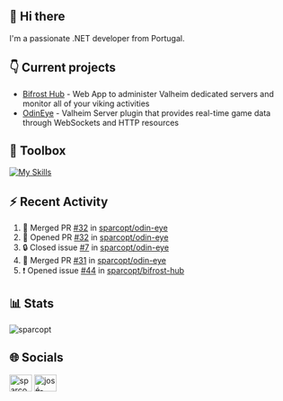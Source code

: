 ## 👋 Hi there

I'm a passionate .NET developer from Portugal.

## 👇 Current projects

- [Bifrost Hub](https://github.com/sparcopt/bifrost-hub) - Web App to administer Valheim dedicated servers and monitor all of your viking activities
- [OdinEye](https://github.com/sparcopt/odin-eye) - Valheim Server plugin that provides real-time game data through WebSockets and HTTP resources

## 🧰 Toolbox
[![My Skills](https://skillicons.dev/icons?i=cs,dotnet,bash,linux,git,docker,kubernetes,cassandra,mongodb,grafana,jenkins,kafka,raspberrypi,unity,vim)](https://skillicons.dev)

## :zap: Recent Activity
<!--START_SECTION:activity-->
1. 🎉 Merged PR [#32](https://github.com/sparcopt/odin-eye/pull/32) in [sparcopt/odin-eye](https://github.com/sparcopt/odin-eye)
2. 💪 Opened PR [#32](https://github.com/sparcopt/odin-eye/pull/32) in [sparcopt/odin-eye](https://github.com/sparcopt/odin-eye)
3. 🔒 Closed issue [#7](https://github.com/sparcopt/odin-eye/issues/7) in [sparcopt/odin-eye](https://github.com/sparcopt/odin-eye)
4. 🎉 Merged PR [#31](https://github.com/sparcopt/odin-eye/pull/31) in [sparcopt/odin-eye](https://github.com/sparcopt/odin-eye)
5. ❗ Opened issue [#44](https://github.com/sparcopt/bifrost-hub/issues/44) in [sparcopt/bifrost-hub](https://github.com/sparcopt/bifrost-hub)
<!--END_SECTION:activity-->

## 📊 Stats
<p><img align="center" src="https://github-readme-stats.vercel.app/api/top-langs?username=sparcopt&show_icons=true&locale=en&layout=compact&theme=transparent" alt="sparcopt" /></p>

## 🌐 Socials
<p align="left">
<a href="https://twitter.com/sparcopt" target="blank"><img align="center" src="https://raw.githubusercontent.com/rahuldkjain/github-profile-readme-generator/master/src/images/icons/Social/twitter.svg" alt="sparcopt" height="30" width="40" /></a>
<a href="https://linkedin.com/in/josé-almeida-81a22795" target="blank"><img align="center" src="https://raw.githubusercontent.com/rahuldkjain/github-profile-readme-generator/master/src/images/icons/Social/linked-in-alt.svg" alt="josé-almeida-81a22795" height="30" width="40" /></a>
</p>
